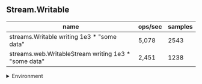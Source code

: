 ## Stream.Writable

|name|ops/sec|samples|
|-|-|-|
|streams.Writable writing 1e3 * "some data"|5,078|2543|
|streams.web.WritableStream writing 1e3 * "some data"|2,451|1238|


<details>
<summary>Environment</summary>

* __Machine:__ linux x64 | 4 vCPUs | 15.2GB Mem
* __Run:__ Mon Jun 24 2024 01:20:15 GMT+0000 (Coordinated Universal Time)
</details>

<!--
{"environment":{"platform":"linux","arch":"x64","cpus":4,"totalMemory":15.245216369628906},"benchmarks":[{"name":"streams.Writable writing 1e3 * \"some data\"","opsSec":5078.551492309589,"samples":2543},{"name":"streams.web.WritableStream writing 1e3 * \"some data\"","opsSec":2451.4434155097447,"samples":1238}]}-->
